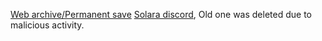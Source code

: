 [Web archive/Permanent save](https://web.archive.org/web/20240628060325/https://github.com/quivings/Solara/tree/main/Storage)
[Solara discord](https://discord.gg/realsolara), Old one was deleted due to malicious activity.
